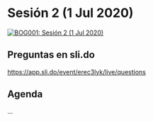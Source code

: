 # Sesión 2 (1 Jul 2020)

[![BOG001: Sesión 2 (1 Jul 2020)](https://img.youtube.com/vi/yP0xn-7FDDQ/0.jpg)](https://youtu.be/yP0xn-7FDDQ)

## Preguntas en sli.do

https://app.sli.do/event/erec3lyk/live/questions

## Agenda

...
